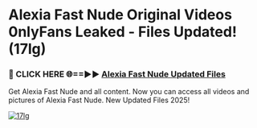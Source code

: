 # Alexia Fast Nude Original Videos 0nlyFans Leaked - Files Updated! (17lg)

<h3>🔴 CLICK HERE 🌐==►► <a href="https://tinyurl.com/5h6xmrr3" rel="nofollow">Alexia Fast Nude Updated Files</a></h3>

Get Alexia Fast Nude and all content. Now you can access all videos and pictures of Alexia Fast Nude. New Updated Files 2025!

[![17lg](https://i.imgur.com/KVD873Z.gif)](https://tinyurl.com/5h6xmrr3)

